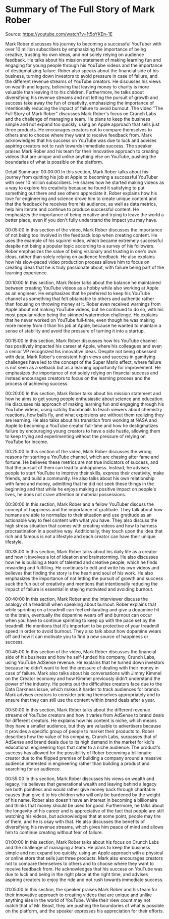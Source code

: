 # Summary of The Full Story of Mark Rober

Source: https://youtube.com/watch?v=1t5oYKEn-1E

Mark Rober discusses his journey to becoming a successful YouTuber with over 10 million subscribers by emphasizing the importance of being creative, trusting his own ideas, and not solely relying on audience feedback. He talks about his mission statement of making learning fun and engaging for young people through his YouTube videos and the importance of destigmatizing failure. Rober also speaks about the financial side of his business, turning down investors to avoid pressure in case of failure, and the different revenue streams of YouTube creators. He discusses his views on wealth and legacy, believing that leaving money to charity is more valuable than leaving it to his children. Furthermore, he talks about diversifying his revenue streams and not letting the pursuit of growth and success take away the fun of creativity, emphasizing the importance of intentionally reducing the impact of failure to avoid burnout.
The video "The Full Story of Mark Rober" discusses Mark Rober's focus on Crunch Labs and the challenge of managing a team. He plans to keep the business simple and not expand too quickly, using an Apple approach that sells just three products. He encourages creators not to compare themselves to others and to choose where they want to receive feedback from. Mark acknowledges that his success on YouTube was due to luck and advises aspiring creators not to rush towards immediate success. The speaker praises Mark Rober and his team for their innovative approach to creating videos that are unique and unlike anything else on YouTube, pushing the boundaries of what is possible on the platform.

Detail Summary: 
00:00:00
In this section, Mark Rober talks about his journey from quitting his job at Apple to becoming a successful YouTuber with over 10 million subscribers. He shares how he started making videos as a way to explore his creativity because he found it satisfying to put something out there and see others appreciate it. Rober explains how his love for engineering and science drove him to create unique content and that the feedback he receives from his audience, as well as data metrics, help him iterate and continue to produce successful content. He emphasizes the importance of being creative and trying to leave the world a better place, even if you don't fully understand the impact you may have.

00:05:00
In this section of the video, Mark Rober discusses the importance of not being too involved in the feedback loop when creating content. He uses the example of his squirrel video, which became extremely successful despite not being a popular topic according to a survey of his followers. Rober emphasizes the value of being visionary and trusting in one's own ideas, rather than solely relying on audience feedback. He also explains how his slow-paced video production process allows him to focus on creating ideas that he is truly passionate about, with failure being part of the learning experience.

00:10:00
In this section, Mark Rober talks about the balance he maintained between creating YouTube videos as a hobby while also working at Apple as an engineer. He emphasizes that he preferred to keep his YouTube channel as something that felt obtainable to others and authentic rather than focusing on throwing money at it. Rober even received warnings from Apple about not making YouTube videos, but he continued to do so, with his most popular video being the skinned watermelon challenge. He explains that he never worked on YouTube full-time, even though he was making more money from it than his job at Apple, because he wanted to maintain a sense of stability and avoid the pressure of turning it into a startup.

00:15:00
In this section, Mark Rober discusses how his YouTube channel has positively impacted his career at Apple, where his colleagues and even a senior VP recognized his innovative ideas. Despite not being obsessed with data, Mark Rober's consistent high views and success in gamifying challenges have led to the concept of the Super Mario effect, where failure is not seen as a setback but as a learning opportunity for improvement. He emphasizes the importance of not solely relying on financial success and instead encourages creators to focus on the learning process and the process of achieving success.

00:20:00
In this section, Mark Rober talks about his mission statement and how he aims to get young people enthusiastic about science and education. He discusses his approach of making learning fun and engaging through his YouTube videos, using catchy thumbnails to teach viewers about chemistry reactions, how balls fly, and what explosions are without them realizing they are learning. He also talks about his transition from working at NASA and Apple to becoming a YouTube creator full-time and how he destigmatizes failure by encouraging young creators to have a side hustle, allowing them to keep trying and experimenting without the pressure of relying on YouTube for income.

00:25:00
In this section of the video, Mark Rober discusses the wrong reasons for starting a YouTube channel, which are chasing after fame and fortune. He believes these metrics are not true indicators of success, and that the pursuit of them can lead to unhappiness. Instead, he advises people to start YouTube to improve their skills, express their creativity, make friends, and build a community. He also talks about his own relationship with fame and money, admitting that he did not seek these things in the beginning and that while he enjoys making a positive impact on people's lives, he does not crave attention or material possessions.

00:30:00
In this section, Mark Rober and a fellow YouTuber discuss the concept of happiness and the importance of gratitude. They talk about how humans are able to normalize to their situation and use gratitude as an actionable way to feel content with what you have. They also discuss the high stress situation that comes with creating videos and how to harness procrastination in a positive way. Additionally, they touch upon the idea that rich and famous is not a lifestyle and each creator can have their unique lifestyle.

00:35:00
In this section, Mark Rober talks about his daily life as a creator and how it involves a lot of ideation and brainstorming. He also discusses how he is building a team of talented and creative people, which he finds rewarding and fulfilling. He continues to edit and write his own videos and believes that finding the story is the heart and soul of his work. He also emphasizes the importance of not letting the pursuit of growth and success suck the fun out of creativity and mentions that intentionally reducing the impact of failure is essential in staying motivated and avoiding burnout.

00:40:00
In this section, Mark Rober and the interviewer discuss the analogy of a treadmill when speaking about burnout. Rober explains that while sprinting on a treadmill can feel exhilarating and give a dopamine hit to the brain, eventually the dopamine wears off and burnout can occur when you have to continue sprinting to keep up with the pace set by the treadmill. He mentions that it's important to be protective of your treadmill speed in order to avoid burnout. They also talk about how dopamine wears off and how it can motivate you to find a new source of happiness or success.

00:45:00
In this section of the video, Mark Rober discusses the financial side of his business and how he self-funded his company, Crunch Labs, using YouTube AdSense revenue. He explains that he turned down investors because he didn't want to feel the pressure of dealing with their money in case of failure. Mark also talks about his conversations with Jimmy Kimmel on the Creator economy and how Kimmel previously didn't understand the power of the industry. He points out the difficulties creators face due to the Data Darkness issue, which makes it harder to track audiences for brands. Mark advises creators to consider pricing themselves appropriately and to ensure that they can still use the content within brand deals after a year.

00:50:00
In this section, Mark Rober talks about the different revenue streams of YouTube creators and how it varies from AdSense to brand deals for different creators. He explains how his content is niche, which means they have a smaller audience, but they are valuable to advertisers because it provides a specific group of people to market their products to. Rober describes how the value of his company, Crunch Labs, surpasses that of AdSense and brand deals due to its high demand in the market for kid's educational engineering toys that cater to a niche audience. The product's success has allowed for the possibility of Rober becoming a billionaire creator due to the flipped premise of building a company around a massive audience interested in engineering rather than building a product and searching for an audience.

00:55:00
In this section, Mark Rober discusses his views on wealth and legacy. He believes that generational wealth and leaving behind a legacy are both pointless and would rather give money back through charitable causes than give it to his children who will only be burdened by the weight of his name. Rober also doesn't have an interest in becoming a billionaire and thinks that money should be used for good. Furthermore, he talks about the longevity of his career and is appreciative of the fact that people are still watching his videos, but acknowledges that at some point, people may tire of them, and he is okay with that. He also discusses the benefits of diversifying his revenue streams, which gives him peace of mind and allows him to continue creating without fear of failure.

01:00:00
In this section, Mark Rober talks about his focus on Crunch Labs and the challenge of managing a team. He plans to keep the business simple and not expand too quickly, using an Apple approach with a physical or online store that sells just three products. Mark also encourages creators not to compare themselves to others and to choose where they want to receive feedback from. He acknowledges that his success on YouTube was due to luck and being in the right place at the right time, and advises aspiring creators to enjoy the ride and not rush towards immediate success.

01:05:00
In this section, the speaker praises Mark Rober and his team for their innovative approach to creating videos that are unique and unlike anything else in the world of YouTube. While their view count may not match that of Mr. Beast, they are pushing the boundaries of what is possible on the platform, and the speaker expresses his appreciation for their efforts.

